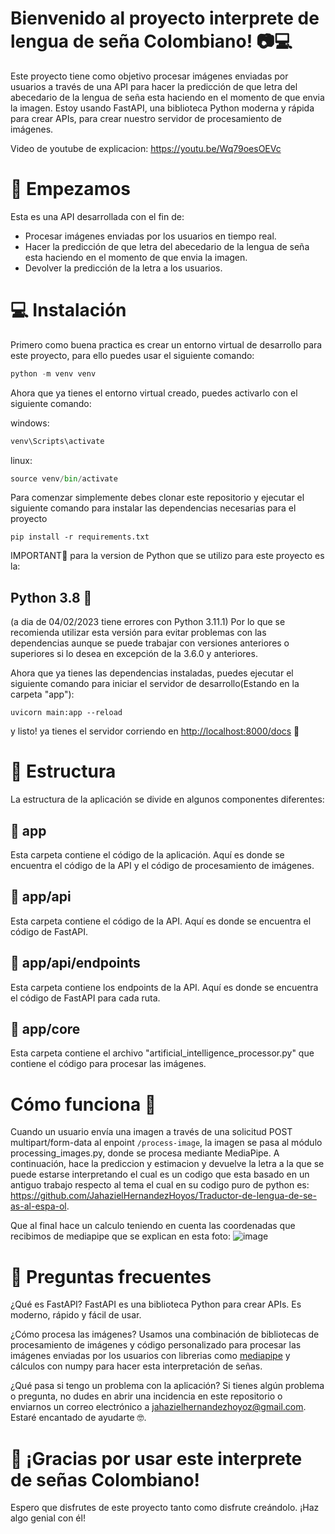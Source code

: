 # Bienvenido al proyecto interprete de lengua de seña Colombiano! 📷💻

Este proyecto tiene como objetivo procesar imágenes enviadas por usuarios a través de una API para hacer la predicción de que letra del abecedario de la lengua de seña esta haciendo en el momento de que envia la imagen. Estoy usando FastAPI, una biblioteca Python moderna y rápida para crear APIs, para crear nuestro servidor de procesamiento de imágenes.

Video de youtube de explicacion: https://youtu.be/Wq79oesOEVc

# 🚀 Empezamos

Esta es una API desarrollada con el fin de:

- Procesar imágenes enviadas por los usuarios en tiempo real.
- Hacer la predicción de que letra del abecedario de la lengua de seña esta haciendo en el momento de que envia la imagen.
- Devolver la predicción de la letra a los usuarios.

# 💻 Instalación

Primero como buena practica es crear un entorno virtual de desarrollo para este proyecto, para ello puedes usar el siguiente comando:

```python
python -m venv venv
```
Ahora que ya tienes el entorno virtual creado, puedes activarlo con el siguiente comando:

windows:
```python
venv\Scripts\activate
```
linux:
```python
source venv/bin/activate
```

Para comenzar simplemente debes clonar este repositorio y ejecutar el siguiente comando para instalar las dependencias necesarias para el proyecto

```
pip install -r requirements.txt

```

IMPORTANT👀 para la version de Python que se utilizo para este proyecto es la:

## Python 3.8 🐍
(a dia de 04/02/2023 tiene errores con Python 3.11.1)
Por lo que se recomienda utilizar esta versión para evitar problemas con las dependencias aunque se puede trabajar con versiones anteriores o superiores si lo desea en excepción de la 3.6.0 y anteriores.

Ahora que ya tienes las dependencias instaladas, puedes ejecutar el siguiente comando para iniciar el servidor de desarrollo(Estando en la carpeta "app"):

```
uvicorn main:app --reload

```

y listo! ya tienes el servidor corriendo en [http://localhost:8000/docs](http://localhost:8000/docs) 🎉

# 🧱 Estructura

La estructura de la aplicación se divide en algunos componentes diferentes:

## 📁 app

Esta carpeta contiene el código de la aplicación. Aquí es donde se encuentra el código de la API y el código de procesamiento de imágenes.

## 📁 app/api

Esta carpeta contiene el código de la API. Aquí es donde se encuentra el código de FastAPI.

## 📁 app/api/endpoints

Esta carpeta contiene los endpoints de la API. Aquí es donde se encuentra el código de FastAPI para cada ruta.

## 📁 app/core

Esta carpeta contiene el archivo "artificial_intelligence_processor.py" que contiene el código para procesar las imágenes.

# Cómo funciona 🤔

Cuando un usuario envía una imagen a través de una solicitud POST multipart/form-data al enpoint `/process-image`, la imagen se pasa al módulo processing_images.py, donde se procesa mediante MediaPipe. A continuación, hace la prediccion y estimacion y devuelve la letra a la que se puede estarse interpretando el cual es un codigo que esta basado en un antiguo trabajo respecto al tema el cual en su codigo puro de python es: https://github.com/JahazielHernandezHoyos/Traductor-de-lengua-de-se-as-al-espa-ol.

Que al final hace un calculo teniendo en cuenta las coordenadas que recibimos de mediapipe que se explican en esta foto:
![image](https://user-images.githubusercontent.com/48532611/218932010-91493cdc-77de-4752-b56e-da1466586c47.png)

# 💬 Preguntas frecuentes

¿Qué es FastAPI? FastAPI es una biblioteca Python para crear APIs. Es moderno, rápido y fácil de usar.

¿Cómo procesa las imágenes? Usamos una combinación de bibliotecas de procesamiento de imágenes y código personalizado para procesar las imágenes enviadas por los usuarios con librerias como [mediapipe](https://mediapipe.dev/) y cálculos con numpy para hacer esta interpretación de señas.

¿Qué pasa si tengo un problema con la aplicación? Si tienes algún problema o pregunta, no dudes en abrir una incidencia en este repositorio o enviarnos un correo electrónico a [jahazielhernandezhoyoz@gmail.com](mailto:jahazielhernandezhoyoz@gmail.com). Estaré encantado de ayudarte 🤓.

# 🎉 ¡Gracias por usar este interprete de señas Colombiano!

Espero que disfrutes de este proyecto tanto como disfrute creándolo. ¡Haz algo genial con él!
